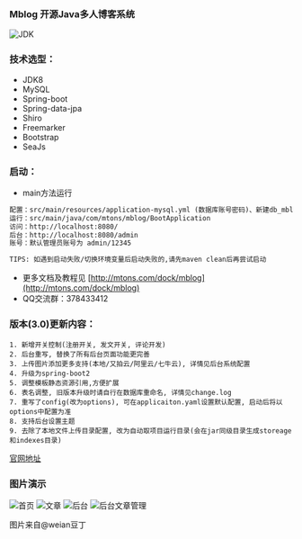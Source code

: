 ### Mblog 开源Java多人博客系统

![JDK](https://img.shields.io/badge/jdk-1.8-green.svg?style=flat-square)

### 技术选型：

* JDK8
* MySQL
* Spring-boot
* Spring-data-jpa
* Shiro
* Freemarker
* Bootstrap
* SeaJs

### 启动：
 - main方法运行
 ```xml
 配置：src/main/resources/application-mysql.yml (数据库账号密码)、新建db_mblog的数据库
 运行：src/main/java/com/mtons/mblog/BootApplication
 访问：http://localhost:8080/
 后台：http://localhost:8080/admin
 账号：默认管理员账号为 admin/12345
 
 TIPS: 如遇到启动失败/切换环境变量后启动失败的,请先maven clean后再尝试启动
```

- 更多文档及教程见 [http://mtons.com/dock/mblog](http://mtons.com/dock/mblog)
- QQ交流群：378433412

### 版本(3.0)更新内容：
    1. 新增开关控制(注册开关, 发文开关, 评论开发)
    2. 后台重写, 替换了所有后台页面功能更完善
    3. 上传图片添加更多支持(本地/又拍云/阿里云/七牛云), 详情见后台系统配置
    4. 升级为spring-boot2
    5. 调整模板静态资源引用,方便扩展
    6. 表名调整, 旧版本升级时请自行在数据库重命名, 详情见change.log
    7. 重写了config(改为options), 可在applicaiton.yaml设置默认配置, 启动后将以options中配置为准
    8. 支持后台设置主题
    9. 去除了本地文件上传目录配置, 改为自动取项目运行目录(会在jar同级目录生成storeage和indexes目录)
    
[官网地址](http://www.mtons.com)
    
### 图片演示 
![首页](https://images.gitee.com/uploads/images/2019/0125/142627_fcd67bfd_116277.jpeg "前台首页.jpg")
![文章](https://images.gitee.com/uploads/images/2019/0125/142647_328aa3d7_116277.jpeg "文章阅读.jpg")
![后台](https://images.gitee.com/uploads/images/2019/0125/142704_cca6a479_116277.jpeg "后台首页.jpg")
![后台文章管理](https://images.gitee.com/uploads/images/2019/0125/142725_3754efbf_116277.jpeg "后台文章编辑.jpg")

图片来自@weian豆丁